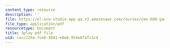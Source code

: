 ```yaml
---
content_type: resource
description: ''
file: https://ol-ocw-studio-app-qa.s3.amazonaws.com/courses/cms-608-game-design-spring-2014/cacc220a7ce63041e8e6954e07afc1c4_1506695.pdf
file_type: application/pdf
resourcetype: Document
title: 3play pdf file
uid: cacc220a-7ce6-3041-e8e6-954e07afc1c4
---
```

